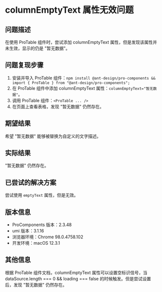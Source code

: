# columnEmptyText 属性无效问题

## 问题描述

在使用 ProTable 组件时，尝试添加 columnEmptyText 属性，但是发现该属性并未生效，显示的仍是 "暂无数据"。

## 问题复现步骤

1. 安装并导入 ProTable 组件：`npm install @ant-design/pro-components && import { ProTable } from "@ant-design/pro-components";`
2. 在 ProTable 组件中添加 columnEmptyText 属性：`columnEmptyText="暂无数据"`。
3. 调用 ProTable 组件：`<ProTable ... />`
4. 在页面上查看表格，发现 "暂无数据" 仍然存在。

## 期望结果

希望 "暂无数据" 能够被替换为自定义的文字描述。

## 实际结果

"暂无数据" 仍然存在。

## 已尝试的解决方案

尝试使用 `emptyText` 属性，但是无效。

## 版本信息

- ProComponents 版本：2.3.48
- umi 版本：3.1.16
- 浏览器环境：Chrome 98.0.4758.102
- 开发环境：macOS 12.3.1

## 其他信息

根据 ProTable 组件文档，columnEmptyText 属性可以设置空标识信号，当 dataSource.length === 0 && loading === false 的时候触发。但是尝试设置后，发现 "暂无数据" 仍然存在。
